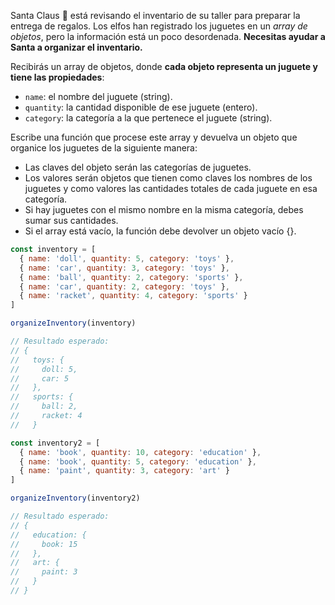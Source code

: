 Santa Claus 🎅 está revisando el inventario de su taller para preparar la entrega de regalos. Los elfos han registrado los juguetes en un  _array de objetos_, pero la información está un poco desordenada.  **Necesitas ayudar a Santa a organizar el inventario.**

Recibirás un array de objetos, donde  **cada objeto representa un juguete y tiene las propiedades**:

-   `name`: el nombre del juguete (string).
-   `quantity`: la cantidad disponible de ese juguete (entero).
-   `category`: la categoría a la que pertenece el juguete (string).

Escribe una función que procese este array y devuelva un objeto que organice los juguetes de la siguiente manera:

-   Las claves del objeto serán las categorías de juguetes.
-   Los valores serán objetos que tienen como claves los nombres de los juguetes y como valores las cantidades totales de cada juguete en esa categoría.
-   Si hay juguetes con el mismo nombre en la misma categoría, debes sumar sus cantidades.
-   Si el array está vacío, la función debe devolver un objeto vacío {}.

```javascript
const inventory = [
  { name: 'doll', quantity: 5, category: 'toys' },
  { name: 'car', quantity: 3, category: 'toys' },
  { name: 'ball', quantity: 2, category: 'sports' },
  { name: 'car', quantity: 2, category: 'toys' },
  { name: 'racket', quantity: 4, category: 'sports' }
]

organizeInventory(inventory)

// Resultado esperado:
// {
//   toys: {
//     doll: 5,
//     car: 5
//   },
//   sports: {
//     ball: 2,
//     racket: 4
//   }

const inventory2 = [
  { name: 'book', quantity: 10, category: 'education' },
  { name: 'book', quantity: 5, category: 'education' },
  { name: 'paint', quantity: 3, category: 'art' }
]

organizeInventory(inventory2)

// Resultado esperado:
// {
//   education: {
//     book: 15
//   },
//   art: {
//     paint: 3
//   }
// }
```
